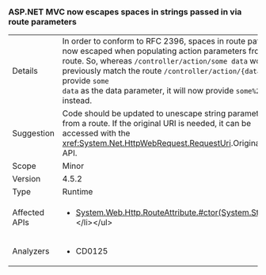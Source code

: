 ### ASP.NET MVC now escapes spaces in strings passed in via route parameters

|   |   |
|---|---|
|Details|In order to conform to RFC 2396, spaces in route paths are now escaped when populating action parameters from a route. So, whereas  <code>/controller/action/some data</code> would previously match the route <code>/controller/action/{data}</code> and provide <code>some data</code> as the data parameter, it will now provide <code>some%20data</code> instead.|
|Suggestion|Code should be updated to unescape string parameters from a route. If the original URI is needed, it can be accessed with the <xref:System.Net.HttpWebRequest.RequestUri>.OriginalString API.|
|Scope|Minor|
|Version|4.5.2|
|Type|Runtime|
|Affected APIs|<ul><li>[System.Web.Http.RouteAttribute.#ctor(System.String)](https://msdn.microsoft.com/en-us/library/system.web.http.routeattribute(v=vs.118).aspx)</li></ul>|
|Analyzers|<ul><li>CD0125</li></ul>|

